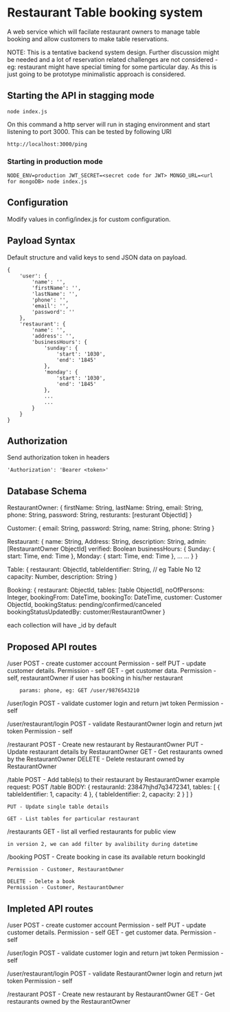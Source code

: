 # Restaurant Table booking system

A web service which will facilate restaurant owners to manage table booking and allow customers to make table reservations.


NOTE: This is a tentative backend system design. Further discussion might be needed and a lot of reservation related challenges are not considered - eg: restaurant might have special timing for some particular day. As this is just going to be prototype minimalistic approach is considered.

## Starting the API in stagging mode

    node index.js

On this command a http server will run in staging environment and start listening to port 3000. 
This can be tested by following URI
    
    http://localhost:3000/ping

### Starting in production mode
    
    NODE_ENV=production JWT_SECRET=<secret code for JWT> MONGO_URL=<url for mongoDB> node index.js

## Configuration
Modify values in config/index.js for custom configuration.

## Payload Syntax
Default structure and valid keys to send JSON data on payload.

	{
		'user': {
			'name': '',
			'firstName': '',
			'lastName': '',
			'phone': '',
			'email': '',
			'password': ''
		},
		'restaurant': {
			'name': '',
			'address': '',
			'businessHours': {
				'sunday': {
					'start': '1030',
					'end': '1845'
				},
				'monday': {
					'start': '1030',
					'end': '1845'
				},
				...
				...
			}
		}
	}

## Authorization
Send authorization token in headers

	'Authorization': 'Bearer <token>'

## Database Schema

RestaurantOwner: {
	firstName: String,
	lastName: String,
	email: String,
	phone: String,
	password: String,
	resturants: [resturant ObjectId] 
}

Customer: {
	email: String,
	password: String,
	name: String,
	phone: String
}

Restaurant: {
	name: String,
	Address: String,
	description: String,
	admin: [RestaurantOwner ObjectId]
	verified: Boolean
	businessHours: {
		Sunday: {
			start: Time,
			end: Time
		},
		Monday: {
			start: Time,
			end: Time
		},
		...
		...
	}
}

Table: {
	restaurant: ObjectId,
	tableIdentifier: String,	// eg Table No 12
	capacity: Number,
	description: String
}

Booking: {
	restaurant: ObjectId,
	tables: [table ObjectId],
	noOfPersons: Integer,
	bookingFrom: DateTime,
	bookingTo: DateTime,
	customer: Customer ObjectId,
	bookingStatus: pending/confirmed/canceled
	bookingStatusUpdatedBy: customer/RestaurantOwner
}

each collection will have _id by default


## Proposed API routes

/user
	POST - create customer account
		Permission - self
	PUT - update customer details.
		Permission - self
	GET - get customer data.
		Permission - self, restaurantOwner if user has booking in his/her restaurant

		params: phone, eg: GET /user/9876543210

/user/login
	POST - validate customer login and return jwt token
		Permission - self

/user/restaurant/login
	POST - validate RestaurantOwner login and return jwt token
		Permission - self

/restaurant
	POST - Create new restaurant by RestaurantOwner
	PUT - Update restaurant details by RestaurantOwner
	GET - Get restaurants owned by the RestaurantOwner
	DELETE - Delete restaurant owned by RestaurantOwner

/table
	POST - Add table(s) to their restaurant by RestaurantOwner
	example request:
		POST /table
		BODY: {
			restauranId: 23847hjhd7q3472341,
			tables: [
				{
					tableIdentifier: 1,
					capacity: 4
				},
				{
					tableIdentifier: 2,
					capacity: 2
				}
			]
		}

	PUT - Update single table details

	GET - List tables for particular restaurant

/restaurants
	GET - list all verfied restaurants for public view

	in version 2, we can add filter by avalibility during datetime

/booking
	POST - Create booking in case its available
		return bookingId

	Permission - Customer, RestaurantOwner

	DELETE - Delete a book
	Permission - Customer, RestaurantOwner

## Impleted API routes

/user
	POST - create customer account
		Permission - self
	PUT - update customer details.
		Permission - self
	GET - get customer data.
		Permission - self

/user/login
	POST - validate customer login and return jwt token
		Permission - self

/user/restaurant/login
	POST - validate RestaurantOwner login and return jwt token
		Permission - self

/restaurant
	POST - Create new restaurant by RestaurantOwner
	GET - Get restaurants owned by the RestaurantOwner
